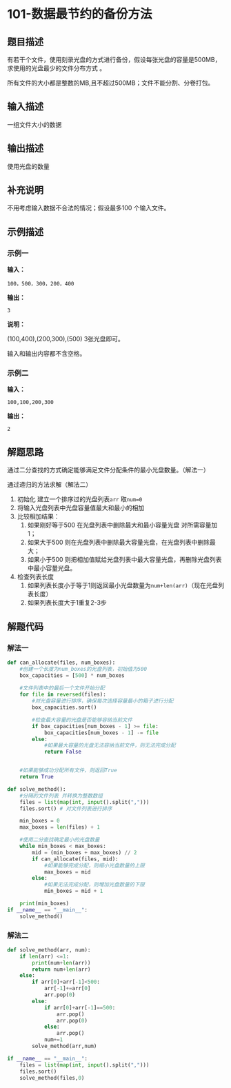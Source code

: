 #  101-数据最节约的备份方法

## 题目描述

有若干个文件，使用刻录光盘的方式进行备份，假设每张光盘的容量是500MB，求使用的光盘最少的文件分布方式 。

所有文件的大小都是整数的MB,且不超过500MB；文件不能分割、分卷打包。

## 输入描述

一组文件大小的数据

## 输出描述

使用光盘的数量

## 补充说明

不用考虑输入数据不合法的情况；假设最多100 个输入文件。

## 示例描述

### 示例一

**输入：**

```
100，500，300，200，400
```

**输出：**

```
3
```

**说明：**  

(100,400),(200,300),(500) 3张光盘即可。

输入和输出内容都不含空格。

### 示例二

**输入：**

```
100,100,200,300
```

**输出：**

```
2
```

## 解题思路

通过二分查找的方式确定能够满足文件分配条件的最小光盘数量。（解法一）

通过递归的方法求解（解法二）

1. 初始化 建立一个排序过的光盘列表`arr`  取`num=0`
2. 将输入光盘列表中光盘容量值最大和最小的相加
3. 比较相加结果：
   1.  如果刚好等于500 在光盘列表中删除最大和最小容量光盘 对所需容量加1；
   2. 如果大于500 则在光盘列表中删除最大容量光盘，在光盘列表中删除最大；
   3. 如果小于500 则把相加值赋给光盘列表中最大容量光盘，再删除光盘列表中最小容量光盘。
4. 检查列表长度
   1. 如果列表长度小于等于1则返回最小光盘数量为`num+len(arr)`（现在光盘列表长度）
   2. 如果列表长度大于1重复2-3步

## 解题代码

### 解法一

```python
def can_allocate(files, num_boxes):
	#创建一个长度为num_boxes的光盘列表，初始值为500
	box_capacities = [500] * num_boxes
	
	#文件列表中的最后一个文件开始分配
	for file in reversed(files):
		#对光盘容量进行排序，确保每次选择容量最小的箱子进行分配
		box_capacities.sort()

		#检查最大容量的光盘是否能够容纳当前文件
		if box_capacities[num_boxes - 1] >= file:
			box_capacities[num_boxes - 1] -= file
		else:
			#如果最大容量的光盘无法容纳当前文件，则无法完成分配
			return False


	#如果能够成功分配所有文件，则返回True
	return True

def solve_method():
	#分隔的文件列表 并转换为整数数组
	files = list(map(int, input().split(",")))
	files.sort() # 对文件列表进行排序

	min_boxes = 0
	max_boxes = len(files) + 1

	#使用二分查找确定最小的光盘数量
	while min_boxes < max_boxes:
		mid = (min_boxes + max_boxes) // 2
		if can_allocate(files, mid):
			#如果能够完成分配，则缩小光盘数量的上限
			max_boxes = mid
		else:
			#如果无法完成分配，则增加光盘数量的下限
			min_boxes = mid + 1

	print(min_boxes)
if __name__ == "__main__":
	solve_method()
```

### 解法二

```python
def solve_method(arr, num):
	if len(arr) <=1:
		print(num+len(arr))
		return num+len(arr)
	else:
		if arr[0]+arr[-1]<500:
			arr[-1]+=arr[0]
			arr.pop(0)
		else:
			if arr[0]+arr[-1]==500:
				arr.pop()
				arr.pop(0)
			else:
				arr.pop()
			num+=1
		solve_method(arr,num)

if __name__ == "__main__":
	files = list(map(int, input().split(",")))
	files.sort()
	solve_method(files,0)
```

